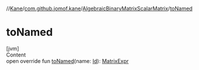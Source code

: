 //[Kane](../../index.md)/[com.github.jomof.kane](../index.md)/[AlgebraicBinaryMatrixScalarMatrix](index.md)/[toNamed](to-named.md)



# toNamed  
[jvm]  
Content  
open override fun [toNamed](to-named.md)(name: [Id](../../com.github.jomof.kane.impl/index.md#%5Bcom.github.jomof.kane.impl%2FId%2F%2F%2FPointingToDeclaration%2F%5D%2FClasslikes%2F-1708749669)): [MatrixExpr](../-matrix-expr/index.md)  



